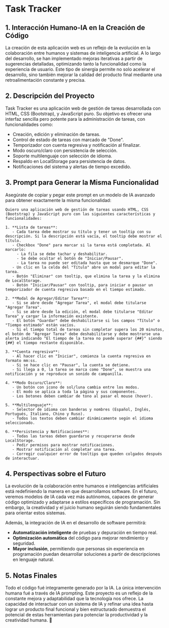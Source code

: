# Task Tracker

## 1. Interacción Humano-IA en la Creación de Código

La creación de esta aplicación web es un reflejo de la evolución en la colaboración entre humanos y sistemas de inteligencia artificial. A lo largo del desarrollo, se han implementado mejoras iterativas a partir de sugerencias detalladas, optimizando tanto la funcionalidad como la experiencia de usuario. Este tipo de sinergia permite no solo acelerar el desarrollo, sino también mejorar la calidad del producto final mediante una retroalimentación constante y precisa.

## 2. Descripción del Proyecto

Task Tracker es una aplicación web de gestión de tareas desarrollada con HTML, CSS (Bootstrap), y JavaScript puro. Su objetivo es ofrecer una interfaz sencilla pero potente para la administración de tareas, con funcionalidades como:
- Creación, edición y eliminación de tareas.
- Control de estado de tareas con marcado de "Done".
- Temporizador con cuenta regresiva y notificación al finalizar.
- Modo oscuro/claro con persistencia de selección.
- Soporte multilenguaje con selección de idioma.
- Respaldo en LocalStorage para persistencia de datos.
- Notificaciones del sistema y alertas de tiempo excedido.

## 3. Prompt para Generar la Misma Funcionalidad

Asegúrate de copiar y pegar este prompt en un modelo de IA avanzado para obtener exactamente la misma funcionalidad:

```
Quiero una aplicación web de gestión de tareas usando HTML, CSS (Bootstrap) y JavaScript puro con las siguientes características y funcionalidades:

1. **Lista de tareas**:
   - Cada tarea debe mostrar su título y tener un tooltip con su descripción. Si la descripción está vacía, el tooltip debe mostrar el título.
   - Checkbox "Done" para marcar si la tarea está completada. Al marcarlo:
     - La fila se debe tachar y deshabilitar.
     - Se debe ocultar el botón de "Iniciar/Pausar".
     - La tarea no puede ser editada hasta que se desmarque "Done".
   - Un clic en la celda del "Título" abre un modal para editar la tarea.
   - Botón "Eliminar" con tooltip, que elimina la tarea y la elimina de LocalStorage.
   - Botón "Iniciar/Pausar" con tooltip, para iniciar o pausar un temporizador de cuenta regresiva basado en el tiempo estimado.

2. **Modal de Agregar/Editar Tarea**:
   - Si se abre desde "Agregar Tarea", el modal debe titularse "Agregar Tarea".
   - Si se abre desde la edición, el modal debe titularse "Editar Tarea" y cargar la información existente.
   - El botón "Guardar" debe deshabilitarse si los campos "Título" o "Tiempo estimado" están vacíos.
   - Si el tiempo total de tareas sin completar supera los 20 minutos, el botón de "Agregar Tarea" debe deshabilitarse y debe mostrarse una alerta indicando "El tiempo de la tarea no puede superar {##}" siendo {##} el tiempo restante disponible.

3. **Cuenta regresiva**:
   - Al hacer clic en "Iniciar", comienza la cuenta regresiva en formato mm:ss.
   - Si se hace clic en "Pausar", la cuenta se detiene.
   - Si llega a 0, la tarea se marca como "Done", se muestra una notificación y se reproduce un sonido de campanilla.

4. **Modo Oscuro/Claro**:
   - Un botón con icono de sol/luna cambia entre los modos.
   - El modo se aplica a toda la página y sus componentes.
   - Los botones deben cambiar de tono al pasar el mouse (hover).

5. **Multilenguaje**:
   - Selector de idioma con banderas y nombres (Español, Inglés, Portugués, Italiano, Chino y Ruso).
   - Todos los textos deben cambiar dinámicamente según el idioma seleccionado.

6. **Persistencia y Notificaciones**:
   - Todas las tareas deben guardarse y recuperarse desde LocalStorage.
   - Pedir permisos para mostrar notificaciones.
   - Mostrar notificación al completar una tarea.
   - Corregir cualquier error de tooltips que queden colgados después de interactuar.
```

## 4. Perspectivas sobre el Futuro

La evolución de la colaboración entre humanos e inteligencias artificiales está redefiniendo la manera en que desarrollamos software. En el futuro, veremos modelos de IA cada vez más autónomos, capaces de generar código optimizado y adaptarse a estilos específicos de programación. Sin embargo, la creatividad y el juicio humano seguirán siendo fundamentales para orientar estos sistemas.

Además, la integración de IA en el desarrollo de software permitirá:
- **Automatización inteligente** de pruebas y depuración en tiempo real.
- **Optimización automática** del código para mejorar rendimiento y seguridad.
- **Mayor inclusión**, permitiendo que personas sin experiencia en programación puedan desarrollar soluciones a partir de descripciones en lenguaje natural.

## 5. Notas Finales

Todo el código fué integramente generado por la IA. La única intervención humana fué a través de IA prompting.
Este proyecto es un reflejo de la constante mejora y adaptabilidad que la tecnología nos ofrece. La capacidad de interactuar con un sistema de IA y refinar una idea hasta lograr un producto final funcional y bien estructurado demuestra el potencial de estas herramientas para potenciar la productividad y la creatividad humana. 🚀

